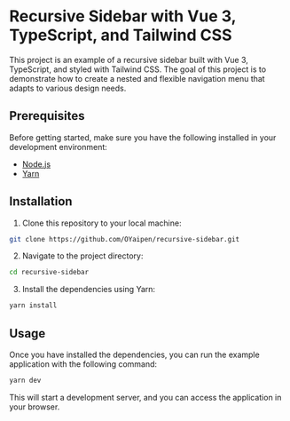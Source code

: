 # Recursive Sidebar with Vue 3, TypeScript, and Tailwind CSS

This project is an example of a recursive sidebar built with Vue 3, TypeScript, and styled with Tailwind CSS. The goal of this project is to demonstrate how to create a nested and flexible navigation menu that adapts to various design needs.

## Prerequisites

Before getting started, make sure you have the following installed in your development environment:

- [Node.js](https://nodejs.org/)
- [Yarn](https://classic.yarnpkg.com/en/docs/install)

## Installation

1. Clone this repository to your local machine:

```bash
git clone https://github.com/OYaipen/recursive-sidebar.git
```

2. Navigate to the project directory:

```bash
cd recursive-sidebar
```

3. Install the dependencies using Yarn:

```bash
yarn install
```

## Usage

Once you have installed the dependencies, you can run the example application with the following command:

```bash
yarn dev
```

This will start a development server, and you can access the application in your browser.